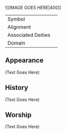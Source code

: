 ![[IMAGE GOES HERE|400]]

|                    |     |
| ------------------ | --- |
| Symbol             |     |
| Alignment          |     |
| Associated Deities |     |
| Domain             |     |

## Appearance

(Text Goes Here)

## History

(Text Goes Here)

## Worship

(Text Goes Here)
